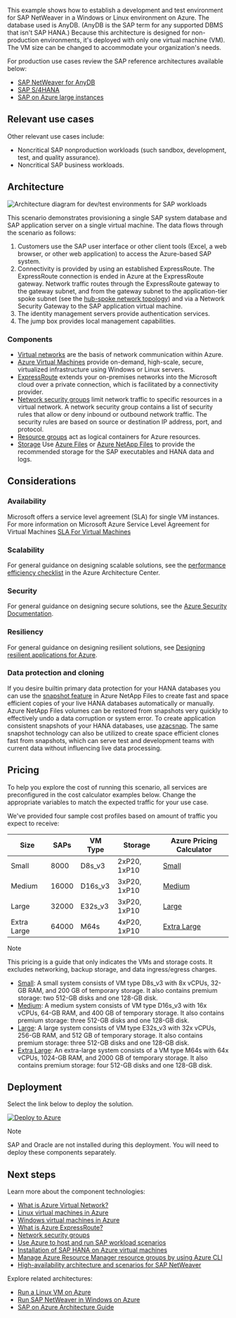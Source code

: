 This example shows how to establish a development and test environment for SAP NetWeaver in a Windows or Linux environment on Azure. The database used is AnyDB. (AnyDB is the SAP term for any supported DBMS that isn't SAP HANA.) Because this architecture is designed for non-production environments, it's deployed with only one virtual machine (VM). The VM size can be changed to accommodate your organization's needs.

For production use cases review the SAP reference architectures available below:

- [SAP NetWeaver for AnyDB][sap-netweaver]
- [SAP S/4HANA][sap-hana]
- [SAP on Azure large instances][sap-large]

## Relevant use cases

Other relevant use cases include:

- Noncritical SAP nonproduction workloads (such sandbox, development, test, and quality assurance).
- Noncritical SAP business workloads.

## Architecture

![Architecture diagram for dev/test environments for SAP workloads](./media/architecture-sap-dev-test.png)

This scenario demonstrates provisioning a single SAP system database and SAP application server on a single virtual machine. The data flows through the scenario as follows:

1. Customers use the SAP user interface or other client tools (Excel, a web browser, or other web application) to access the Azure-based SAP system.
2. Connectivity is provided by using an established ExpressRoute. The ExpressRoute connection is ended in Azure at the ExpressRoute gateway. Network traffic routes through the ExpressRoute gateway to the gateway subnet, and from the gateway subnet to the application-tier spoke subnet (see the [hub-spoke network topology][hub-spoke]) and via a Network Security Gateway to the SAP application virtual machine.
3. The identity management servers provide authentication services.
4. The jump box provides local management capabilities.

### Components

- [Virtual networks](/azure/virtual-network/virtual-networks-overview) are the basis of network communication within Azure.
- [Azure Virtual Machines](/azure/virtual-machines/windows/overview) provide on-demand, high-scale, secure, virtualized infrastructure using Windows or Linux servers.
- [ExpressRoute](/azure/expressroute/expressroute-introduction) extends your on-premises networks into the Microsoft cloud over a private connection, which is facilitated by a connectivity provider.
- [Network security groups](/azure/virtual-network/security-overview) limit network traffic to specific resources in a virtual network. A network security group contains a list of security rules that allow or deny inbound or outbound network traffic. The security rules are based on source or destination IP address, port, and protocol.
- [Resource groups](/azure/azure-resource-manager/resource-group-overview#resource-groups) act as logical containers for Azure resources.
- [Storage](https://docs.microsoft.com/en-us/azure/?product=storage) Use [Azure Files](https://docs.microsoft.com/azure/storage/files/storage-files-introduction) or [Azure NetApp Files](https://docs.microsoft.com/azure/azure-netapp-files/azure-netapp-files-introduction) to provide the recommended storage for the SAP executables and HANA data and logs.

## Considerations

### Availability

Microsoft offers a service level agreement (SLA) for single VM instances. For more information on Microsoft Azure Service Level Agreement for Virtual Machines [SLA For Virtual Machines](https://azure.microsoft.com/support/legal/sla/virtual-machines)

### Scalability

For general guidance on designing scalable solutions, see the [performance efficiency checklist][scalability] in the Azure Architecture Center.

### Security

For general guidance on designing secure solutions, see the [Azure Security Documentation][security].

### Resiliency

For general guidance on designing resilient solutions, see [Designing resilient applications for Azure][resiliency].

### Data protection and cloning

If you desire builtin primary data protection for your HANA databases you can use the [snapshot feature](https://docs.microsoft.com/azure/azure-netapp-files/snapshots-introduction) in Azure NetApp Files to create fast and space efficient copies of your live HANA databases automatically or manually. Azure NetApp Files volumes can be restored from snapshots very quickly to effectively undo a data corruption or system error. To create application consistent snapshots of your HANA databases, use [azacsnap](https://docs.microsoft.com/azure/azure-netapp-files/azacsnap-introduction).
The same snapshot technology can also be utilized to create space efficient clones fast from snapshots, which can serve test and development teams with current data without influencing live data processing.

## Pricing

To help you explore the cost of running this scenario, all services are preconfigured in the cost calculator examples below. Change the appropriate variables to match the expected traffic for your use case.

We've provided four sample cost profiles based on amount of traffic you expect to receive:

|Size|SAPs|VM Type|Storage|Azure Pricing Calculator|
|----|----|-------|-------|---------------|
|Small|8000|D8s_v3|2xP20, 1xP10|[Small](https://azure.com/e/9d26b9612da9466bb7a800eab56e71d1)|
|Medium|16000|D16s_v3|3xP20, 1xP10|[Medium](https://azure.com/e/465bd07047d148baab032b2f461550cd)|
Large|32000|E32s_v3|3xP20, 1xP10|[Large](https://azure.com/e/ada2e849d68b41c3839cc976000c6931)|
Extra Large|64000|M64s|4xP20, 1xP10|[Extra Large](https://azure.com/e/975fb58a965c4fbbb54c5c9179c61cef)|

> [!NOTE]
> This pricing is a guide that only indicates the VMs and storage costs. It excludes networking, backup storage, and data ingress/egress charges.

- [Small](https://azure.com/e/9d26b9612da9466bb7a800eab56e71d1): A small system consists of VM type D8s_v3 with 8x vCPUs, 32-GB RAM, and 200 GB of temporary storage. It also contains premium storage: two 512-GB disks and one 128-GB disk.
- [Medium](https://azure.com/e/465bd07047d148baab032b2f461550cd): A medium system consists of VM type D16s_v3 with 16x vCPUs, 64-GB RAM, and 400 GB of temporary storage. It also contains premium storage: three 512-GB disks and one 128-GB disk.
- [Large](https://azure.com/e/ada2e849d68b41c3839cc976000c6931): A large system consists of VM type E32s_v3 with 32x vCPUs, 256-GB RAM, and 512 GB of temporary storage. It also contains premium storage: three 512-GB disks and one 128-GB disk.
- [Extra Large](https://azure.com/e/975fb58a965c4fbbb54c5c9179c61cef): An extra-large system consists of a VM type M64s with 64x vCPUs, 1024-GB RAM, and 2000 GB of temporary storage. It also contains premium storage: four 512-GB disks and one 128-GB disk.

## Deployment

Select the link below to deploy the solution.

[![Deploy to Azure](https://azuredeploy.net/deploybutton.png)](https://portal.azure.com/#create/Microsoft.Template/uri/https%3A%2F%2Fraw.githubusercontent.com%2Fmspnp%2Fsolution-architectures%2Fmaster%2Fapps%2Fsap-2tier%2Fazuredeploy.json)

> [!NOTE]
> SAP and Oracle are not installed during this deployment. You will need to deploy these components separately.

## Next steps

Learn more about the component technologies:

- [What is Azure Virtual Network?](/azure/virtual-network/virtual-networks-overview)
- [Linux virtual machines in Azure](/azure/virtual-machines/linux/overview)
- [Windows virtual machines in Azure](/azure/virtual-machines/windows/overview)
- [What is Azure ExpressRoute?](/azure/expressroute/expressroute-introduction)
- [Network security groups](/azure/virtual-network/network-security-groups-overview)
- [Use Azure to host and run SAP workload scenarios](/azure/virtual-machines/workloads/sap/get-started)
- [Installation of SAP HANA on Azure virtual machines](/azure/virtual-machines/workloads/sap/hana-get-started)
- [Manage Azure Resource Manager resource groups by using Azure CLI](/azure/azure-resource-manager/management/manage-resource-groups-cli)
- [High-availability architecture and scenarios for SAP NetWeaver](/azure/virtual-machines/workloads/sap/sap-high-availability-architecture-scenarios)

Explore related architectures:

- [Run a Linux VM on Azure](../../reference-architectures/n-tier/linux-vm.yml)
- [Run SAP NetWeaver in Windows on Azure](../../reference-architectures/sap/sap-netweaver.yml)
- [SAP on Azure Architecture Guide](../../reference-architectures/sap/sap-overview.yml)

<!-- links -->

[resiliency]: /azure/architecture/framework/resiliency/principles
[security]: /azure/security
[scalability]: /azure/architecture/framework/scalability/performance-efficiency
[sap-netweaver]: ../../reference-architectures/sap/sap-netweaver.yml
[sap-hana]: ../../reference-architectures/sap/sap-s4hana.yml
[sap-large]: ../../reference-architectures/sap/hana-large-instances.yml
[hub-spoke]: ../../reference-architectures/hybrid-networking/hub-spoke.yml
